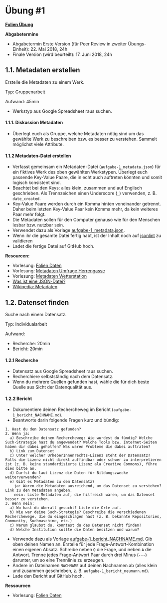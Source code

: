 # Übung #1

**[Folien Übung](uebung/slides_aufgabe-1.pdf)**


**Abgabetermine**

* Abgabetermin Erste Version (für Peer Review in zweiter Übungs-Einheit): 22. Mai 2018, 24h
* Finale Version (wird beurteilt): 17. Juni 2018, 24h

## 1.1. Metadaten erstellen

Erstelle die Metadaten zu einem Werk.


Typ: Gruppenarbeit


Aufwand: 45min


* Werkstyp aus Google Spreadsheet raus suchen.

#### 1.1.1. Diskussion Metadaten

* Überlegt euch als Gruppe, welche Metadaten nötig sind um das gewählte Werk zu beschreiben bzw. es besser zu verstehen. Sammelt möglichst viele Attribute.

#### 1.1.2 Metadaten-Datei erstellen

* Verfasst gemeinsam ein Metadaten-Datei (`aufgabe-1_metadata.json`) für ein fiktives Werk des oben gewählten Werkstypen. Überlegt euch passende Key-Value Paare, die in echt auch auftreten könnten und somit logisch konsistent sind. 
* Beachtet bei den Keys: alles klein,  zusammen und auf Englisch geschrieben. Als Trennzeichen einen Underscore (`_`) verwenden, z. B. `date_created`.
* Key-Value Paare werden durch ein Komma hinten voneinander getrennt. Daher beim letzten Key-Value Paar kein Komma mehr, da kein weiteres Paar mehr folgt.
* Die Metadaten sollen für den Computer genauso wie für den Menschen lesbar bzw. nutzbar sein.
* Verwendet dazu als Vorlage [aufgabe-1_metadata.json](templates/aufgabe-1_metadata.json).
* Wenn ihr die gesamte Datei fertig habt, ist der Inhalt noch auf [jsonlint](https://jsonlint.com/) zu validieren
* Ladet die fertige Datei auf GitHub hoch.

**Resourcen:**

* Vorlesung: [Folien Daten](../vorlesung/slides_2-daten.pdf)
* Vorlesung: [Metadaten Umfrage Herrengasse](../data/theorie/metadata_umfrage-herrengasse.json)
* Vorlesung: [Metadaten Wetterstation](../data/theorie/metadata_wetterstation.json)
* [Was ist eine JSON-Datei?](https://de.wikipedia.org/wiki/JavaScript_Object_Notation)
* [Wikipedia: Metadaten](https://de.wikipedia.org/wiki/Metadaten)

## 1.2. Datenset finden

Suche nach einem Datensatz.


Typ: Individualarbeit


Aufwand:

* Recherche: 20min
* Bericht: 20min

#### 1.2.1 Recherche

* Datensatz aus Google Spreadsheet raus suchen.
* Recherchiere selbstständig nach dem Datensatz. 
* Wenn du mehrere Quellen gefunden hast, wähle die für dich beste Quelle aus Sicht der Datenqualität aus.

#### 1.2.2 Bericht

* Dokumentiere deinen Rechercheweg im Bericht (`aufgabe-1_bericht_NACHNAME.md`).
* Beantworte darin folgende Fragen kurz und bündig:

```
1. Hast du den Datensatz gefunden?
2. Wenn ja:
  a) Beschreibe deinen Rechercheweg: Wie wurdest du fündig? Welche Such-Strategie hast du angewendet? Welche Tools bzw. Internet-Seiten haben dir dabei geholfen? Was waren Probleme die dabei auftraten?
  b) Link zum Datenset
  c) Unter welcher UrheberInnenrechts-Lizenz steht der Datensatz? Falls die Lizenz nicht direkt auffindbar oder schwer zu interpretieren ist (z. B. keine standardisierte Lizenz ala Creative Commons), führe dies bitte an.
  d) Darfst du laut Lizenz die Daten für Bildungszwecke weiterverwenden?
  e) Gibt es Metadaten zu dem Datensatz?
    ja: Waren die Metadaten ausreichend, um das Datenset zu verstehen? Link zu den Metadaten angeben.
    nein: Liste Metadaten auf, die hilfreich wären, um das Datenset besser zu verstehen.
3. Wenn nein:
  a) Wo hast du überall gesucht? Liste die Orte auf.
  b) Wie war deine Such-Strategie? Beschreibe die verschiedenen Recherchewege, die du eingeschlagen hast (z. B. bekannte Repositories, Community, Suchmaschine, etc.)
  c) Warum glaubst du, konntest du das Datenset nicht finden?
  d) Welche Institution sollte die Daten besitzen und warum?
```

* Verwende dazu als Vorlage [aufgabe-1_bericht_NACHNAME.md](templates/aufgabe-1_bericht_NACHNAME.md). Gib oben deinen Namen an. Erstelle für jede Frage-Antwort-Kombination einen eigenen Absatz. Schreibe neben `Q` die Frage, und neben `A` die Antwort. Trenne jedes Frage-Antwort Paar durch drei Minus (`---`) darunter, um so eine Trennlinie zu erzeugen. 
* Ändere im Dateinamen `NACHNAME` auf deinen Nachnamen ab (alles klein und zusammen geschrieben, z. B. `aufgabe-1_bericht_neumann.md`).
* Lade den Bericht auf GitHub hoch.

**Ressourcen**

* Vorlesung: [Folien Daten](../vorlesung/slides_2-daten.pdf)




